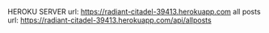 HEROKU SERVER
url: https://radiant-citadel-39413.herokuapp.com
all posts url: https://radiant-citadel-39413.herokuapp.com/api/allposts
